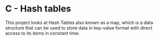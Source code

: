 # C - Hash tables

This project looks at Hash Tables also known as a map, which is a data structure that can be used to store data in key-value format with direct access to its items in constant time.
